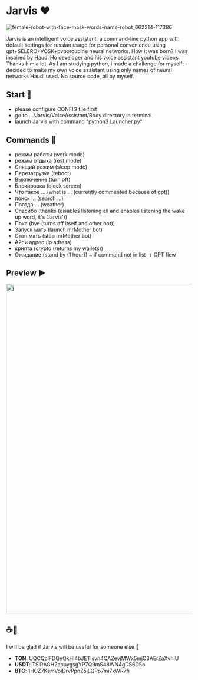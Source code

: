 # Jarvis ♥️

![female-robot-with-face-mask-words-name-robot_662214-117386](https://github.com/fresh-Blood/Jarvis/assets/88098218/d992f6fb-7ccc-4eca-9a15-e1827703d364)

Jarvis is an intelligent voice assistant, a command-line python app with default settings for russian usage for personal convenience using gpt+SELERO+VOSK+pvporcupine neural networks.
How it was born? I was inspired by Haudi Ho developer and his voice assistant youtube videos. Thanks him a lot. 
As I am studying python, i made a challenge for myself: i decided to make my own voice assistant using only names of neural networks Haudi used. No source code, all by myself.

## Start 🏁
 - please configure CONFIG file first
 - go to .../Jarvis/VoiceAssistant/Body directory in terminal
 - launch Jarvis with command "python3 Launcher.py"

## Commands 🫡
- режим работы (work mode)
- режим отдыха (rest mode)
- Спящий режим (sleep mode)
- Перезагрузка (reboot)
- Выключение (turn off)
- Блокировка (block screen)
- Что такое … (what is ... (currently commented because of gpt))
- поиск … (search ...)
- Погода … (weather)
- Спасибо (thanks (disables listening all and enables listening the wake up word, it's 'Jarvis'))
- Пока (bye (turns off itself and other bot))
- Запуск мать (launch mrMother bot)
- Стоп мать (stop mrMother bot)
- Айпи адрес (ip adress)
- крипта (crypto (returns my wallets))
- Ожидание (stand by (1 hour))
  ~ if command not in list -> GPT flow

## Preview ▶️
<img width="894" alt="j" src="https://github.com/fresh-Blood/Jarvis/assets/88098218/2218cb9c-84d3-4d41-aa15-0d2e19cf2196">

## ☕️🙈
I will be glad if Jarvis will be useful for someone else 🌚
- **TON**: UQCQclFDQnQkHI4bJETisvn4QAZevjMWx5mjC3AErZaXvhlU
- **USDT**: TSiRAGH2apuygsgYP7Q9mS48WN4gDS6D5o
- **BTC**: 1HCZ7KsmVoiDrvPpnZ5jLQPp7mi7xWR7fi
